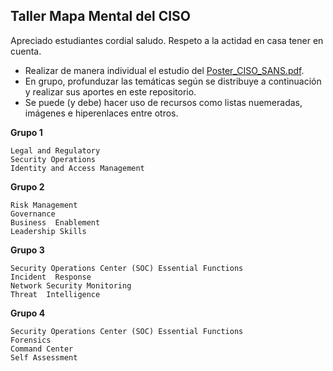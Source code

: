 ## Taller Mapa Mental del CISO

Apreciado estudiantes cordial saludo. Respeto a la actidad en casa tener en cuenta. 

* Realizar de manera individual el estudio del [Poster_CISO_SANS.pdf]([/Poster_CISO_SANS.pdf](https://github.com/jaiderospina/Gesti-n-de-Ciberseguridad_2024_2/blob/main/TAREA_POSTER/Poster_CISO_SANS.pdf)). 
* En grupo, profunduzar las temáticas  según se distribuye a continuación y realizar sus aportes en este repositorio.
* Se puede (y debe) hacer uso de recursos como listas nuemeradas, imágenes e hiperenlaces entre otros. 

**Grupo 1**

    Legal and Regulatory
    Security Operations
    Identity and Access Management

**Grupo 2**
    
    Risk Management
    Governance
    Business  Enablement
    Leadership Skills
  
**Grupo 3**
    
    Security Operations Center (SOC) Essential Functions
    Incident  Response
    Network Security Monitoring
    Threat  Intelligence

**Grupo 4**

    Security Operations Center (SOC) Essential Functions
    Forensics
    Command Center
    Self Assessment
